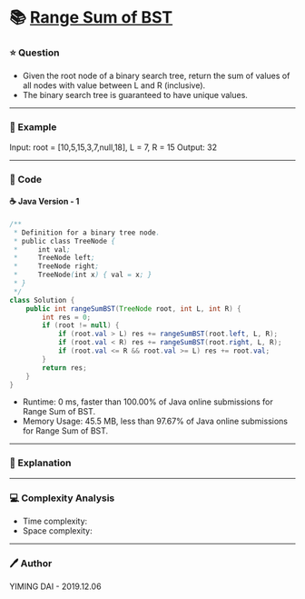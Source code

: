 # :books: [Range Sum of BST](https://leetcode.com/problems/range-sum-of-bst/)

### :star: Question

- Given the root node of a binary search tree, return the sum of values of all nodes with value between L and R (inclusive).
- The binary search tree is guaranteed to have unique values.

--- 

### :car: Example

Input: root = [10,5,15,3,7,null,18], L = 7, R = 15
Output: 32

---

### :hammer: Code

#### :coffee: Java Version - 1

```java
/**
 * Definition for a binary tree node.
 * public class TreeNode {
 *     int val;
 *     TreeNode left;
 *     TreeNode right;
 *     TreeNode(int x) { val = x; }
 * }
 */
class Solution {
    public int rangeSumBST(TreeNode root, int L, int R) {
        int res = 0;
        if (root != null) {
            if (root.val > L) res += rangeSumBST(root.left, L, R);
            if (root.val < R) res += rangeSumBST(root.right, L, R);
            if (root.val <= R && root.val >= L) res += root.val;
        }
        return res;
    }
}
```

- Runtime: 0 ms, faster than 100.00% of Java online submissions for Range Sum of BST.
- Memory Usage: 45.5 MB, less than 97.67% of Java online submissions for Range Sum of BST.

---

### :pencil: Explanation



---

### :computer: Complexity Analysis

- Time complexity: 
- Space complexity: 

---

### :pen: Author

YIMING DAI - 2019.12.06
